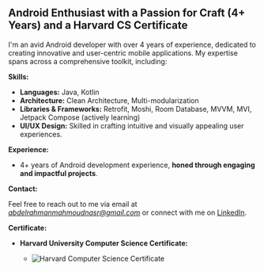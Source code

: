 ##   Android Enthusiast with a Passion for Craft (4+ Years) and a Harvard CS Certificate 

I'm an avid Android developer with over 4 years of experience, dedicated to creating innovative and user-centric mobile applications. My expertise spans across a comprehensive toolkit, including:

**Skills:**

* **Languages:** Java, Kotlin
* **Architecture:** Clean Architecture, Multi-modularization
* **Libraries & Frameworks:** Retrofit, Moshi, Room Database, MVVM, MVI, Jetpack Compose (actively learning)
* **UI/UX Design:** Skilled in crafting intuitive and visually appealing user experiences.

**Experience:**

* 4+ years of Android development experience, **honed through engaging and impactful projects**.

**Contact:**

Feel free to reach out to me via email at *abdelrahmanmahmoudnasr@gmail.com* or connect with me on [LinkedIn](https://www.linkedin.com/in/abdelrahman-mahmoud-80764825a/).

**Certificate:**

* **Harvard University Computer Science Certificate:**
  
    * <img src="https://certificates.cs50.io/83c73ecf-640e-480d-a15b-f491bae0a11e.png?size=letter" alt="Harvard Computer Science Certificate"/>
